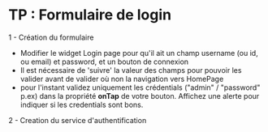 # TP : Formulaire de login


1 - Création du formulaire

- Modifier le widget Login page pour qu'il ait un champ username (ou id, ou email) et password, et un bouton de connexion
- Il est nécessaire de 'suivre' la valeur des champs pour pouvoir les valider avant de valider où non la navigation vers HomePage
-  pour l'instant validez uniquement les crédentials ("admin" / "password" p.ex) dans la propriété **onTap** de votre bouton. Affichez une alerte pour indiquer si les credentials sont bons.

2 - Creation du service d'authentification
